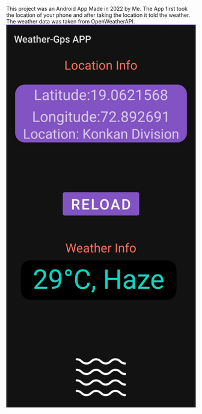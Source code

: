 This project was an Android App Made in 2022 by Me. 
The App first took the location of your phone and after taking the location it told the weather. 
The weather data was taken from OpenWeatherAPI.
![screenshot](APPSS.jpg)

